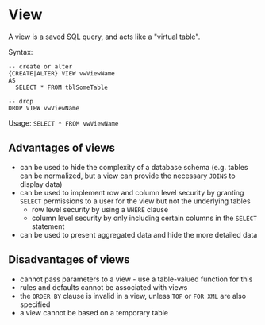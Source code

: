 # View #

A view is a saved SQL query, and acts like a "virtual table".

Syntax:

```
-- create or alter
{CREATE|ALTER} VIEW vwViewName
AS
  SELECT * FROM tblSomeTable

-- drop
DROP VIEW vwViewName
```

Usage: `SELECT * FROM vwViewName`

## Advantages of views ##

- can be used to hide the complexity of a database schema (e.g. tables can be normalized, but a view can provide the necessary `JOINS` to display data)
- can be used to implement row and column level security by granting `SELECT` permissions to a user for the view but not the underlying tables
  - row level security by using a `WHERE` clause
  - column level security by only including certain columns in the `SELECT` statement
- can be used to present aggregated data and hide the more detailed data

## Disadvantages of views ##

- cannot pass parameters to a view - use a table-valued function for this
- rules and defaults cannot be associated with views
- the `ORDER BY` clause is invalid in a view, unless `TOP` or `FOR XML` are also specified
- a view cannot be based on a temporary table
